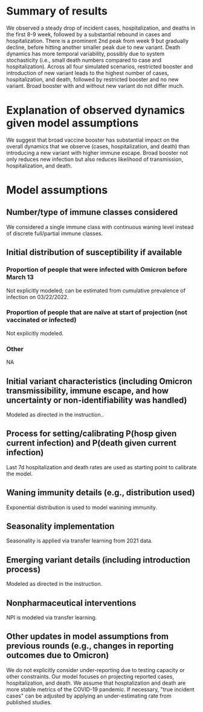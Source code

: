 
# Summary of results
We observed a steady drop of incident cases, hospitalization, and deaths in the first 8-9 week, followed by a substantial rebound in cases and hospitalization. There is a prominent 2nd peak from week 9 but gradually decline, before hitting another smaller peak due to new variant. Death dynamics has more temporal variability,
possibly due to system stochasticity (i.e., small death numbers compared to case and hospitalization).
Across all four simulated scenarios, restricted booster and introduction of new variant leads to the highest number of cases, hospitalization, and death, followed by restricted booster and no new variant. Broad booster with and without new variant do not differ much. 
# Explanation of observed dynamics given model assumptions
We suggest that broad vaccine booster has substantial impact on the overall dynamics that we observe (cases, hospitalization, and death) than introducing a new variant with higher immune escape. Broad booster not only reduces new infection but also reduces likelihood of transmission, hospitalization, and death. 
# Model assumptions
## Number/type of immune classes considered
We considered a single immune class with continuous waning level instead of discrete full/partial immune classes.
## Initial distribution of susceptibility if available
### Proportion of people that were infected with Omicron before March 13
Not explicitly modeled; can be estimated from cumulative prevalence of infection on 03/22/2022.
### Proportion of people that are naïve at start of projection (not vaccinated or infected)
Not explicitly modeled.
### Other
NA
## Initial variant characteristics (including Omicron transmissibility, immune escape, and how uncertainty or non-identifiability was handled) 
Modeled as directed in the instruction..
## Process for setting/calibrating P(hosp given current infection) and P(death given current infection)
Last 7d hospitalization and death rates are used as starting point to calibrate the model.
## Waning immunity details (e.g., distribution used)
Exponential distribution is used to model wanining immunity.
## Seasonality implementation
Seasonality is applied via transfer learning from 2021 data.
## Emerging variant details (including introduction process)
Modeled as directed in the instruction.
## Nonpharmaceutical interventions 
NPI is modeled via transfer learning.
## Other updates in model assumptions from previous rounds (e.g., changes in reporting outcomes due to Omicron)
We do not explicitly consider under-reporting due to testing capacity or other constraints. Our model focuses on projecting reported cases, hospitalization, and death. We assume that hosptalization and death are more stable metrics of the COVID-19 pandemic. If necessary, "true incident cases" can be adjusted by applying an under-estimating rate from published studies.
